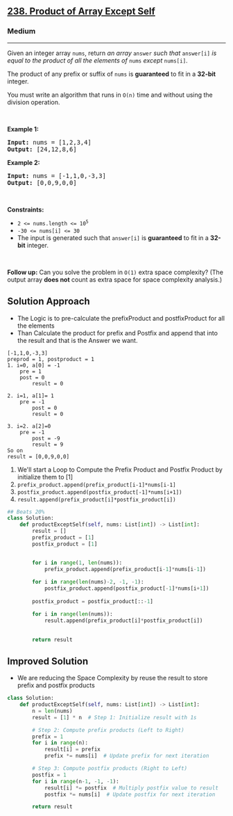 <h2><a href="https://leetcode.com/problems/product-of-array-except-self">238. Product of Array Except Self</a></h2><h3>Medium</h3><hr><p>Given an integer array <code>nums</code>, return <em>an array</em> <code>answer</code> <em>such that</em> <code>answer[i]</code> <em>is equal to the product of all the elements of</em> <code>nums</code> <em>except</em> <code>nums[i]</code>.</p>

<p>The product of any prefix or suffix of <code>nums</code> is <strong>guaranteed</strong> to fit in a <strong>32-bit</strong> integer.</p>

<p>You must write an algorithm that runs in&nbsp;<code>O(n)</code>&nbsp;time and without using the division operation.</p>

<p>&nbsp;</p>
<p><strong class="example">Example 1:</strong></p>
<pre><strong>Input:</strong> nums = [1,2,3,4]
<strong>Output:</strong> [24,12,8,6]
</pre><p><strong class="example">Example 2:</strong></p>
<pre><strong>Input:</strong> nums = [-1,1,0,-3,3]
<strong>Output:</strong> [0,0,9,0,0]
</pre>
<p>&nbsp;</p>
<p><strong>Constraints:</strong></p>

<ul>
	<li><code>2 &lt;= nums.length &lt;= 10<sup>5</sup></code></li>
	<li><code>-30 &lt;= nums[i] &lt;= 30</code></li>
	<li>The input is generated such that <code>answer[i]</code> is <strong>guaranteed</strong> to fit in a <strong>32-bit</strong> integer.</li>
</ul>

<p>&nbsp;</p>
<p><strong>Follow up:</strong>&nbsp;Can you solve the problem in <code>O(1)</code>&nbsp;extra&nbsp;space complexity? (The output array <strong>does not</strong> count as extra space for space complexity analysis.)</p>


## Solution Approach 
* The Logic is to pre-calculate the prefixProduct and postfixProduct for all the elements 
* Than Calculate the product for prefix and Postfix and append that into the result and that is the Answer we want. 

```
[-1,1,0,-3,3]
preprod = 1, postproduct = 1
1. i=0, a[0] = -1 
    pre = 1 
    post = 0
		result = 0

2. i=1, a[1]= 1
    pre = -1
		post = 0
		result = 0

3. i=2. a[2]=0
    pre = -1
		post = -9
		result = 9
So on 
result = [0,0,9,0,0]
```
1. We'll start a Loop to Compute the Prefix Product and Postfix Product by initialize them to [1]
2. `prefix_product.append(prefix_product[i-1]*nums[i-1]`
3. `postfix_product.append(postfix_product[-1]*nums[i+1])`
4. `result.append(prefix_product[i]*postfix_product[i])`

```python 
## Beats 20%
class Solution:
    def productExceptSelf(self, nums: List[int]) -> List[int]:
        result = []
        prefix_product = [1]
        postfix_product = [1]


        for i in range(1, len(nums)):
            prefix_product.append(prefix_product[i-1]*nums[i-1])
        
        for i in range(len(nums)-2, -1, -1):
            postfix_product.append(postfix_product[-1]*nums[i+1])
            
        postfix_product = postfix_product[::-1]

        for i in range(len(nums)):
            result.append(prefix_product[i]*postfix_product[i])
        

        return result
```

## Improved Solution
* We are reducing the Space Complexity by reuse the result to store prefix and postfix products 
```python
class Solution:
    def productExceptSelf(self, nums: List[int]) -> List[int]:
        n = len(nums)
        result = [1] * n  # Step 1: Initialize result with 1s

        # Step 2: Compute prefix products (Left to Right)
        prefix = 1
        for i in range(n):
            result[i] = prefix
            prefix *= nums[i]  # Update prefix for next iteration

        # Step 3: Compute postfix products (Right to Left)
        postfix = 1
        for i in range(n-1, -1, -1):
            result[i] *= postfix  # Multiply postfix value to result
            postfix *= nums[i]  # Update postfix for next iteration

        return result
 ```
